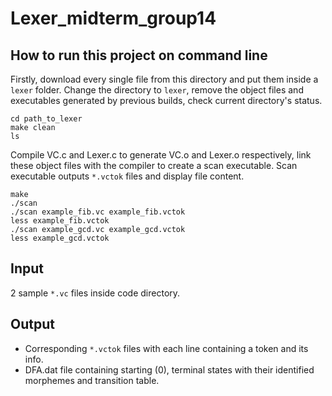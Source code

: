 # Lexer_midterm_group14

## How to run this project on command line
Firstly, download every single file from this directory and put them inside a `lexer` folder. Change the directory to `lexer`, remove the object files and executables generated by previous builds, check current directory's status.
```
cd path_to_lexer
make clean
ls
```
Compile VC.c and Lexer.c to generate VC.o and Lexer.o respectively, link these object files with the compiler to create a scan executable. Scan executable outputs `*.vctok` files and display file content.
```
make
./scan
./scan example_fib.vc example_fib.vctok
less example_fib.vctok
./scan example_gcd.vc example_gcd.vctok
less example_gcd.vctok
``` 
## Input
2 sample `*.vc` files inside code directory.
## Output
- Corresponding `*.vctok` files with each line containing a token and its info.
- DFA.dat file containing starting (0), terminal states with their identified morphemes and transition table.


